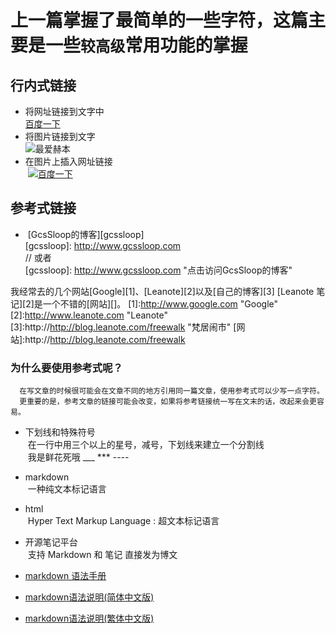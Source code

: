 # 上一篇掌握了最简单的一些字符，这篇主要是一些`较高级`常用功能的掌握 <br>

## 行内式链接
* 将网址链接到文字中 <br>
  [百度一下](http://www.baidu.com "百度一下，你就知道") <br>
* 将图片链接到文字 <br> 
  ![最爱赫本](http://file.juzimi.com/category_pictures/201405/hebenjingdianyulu8457.jpg)
* 在图片上插入网址链接 <br>
  [![百度一下](https://m.baidu.com/static/index/plus/plus_logo.png)](http://www.baidu.com "点击图片，跳转网址")
## 参考式链接
*  [GcsSloop的博客][gcssloop]  
   [gcssloop]: http://www.gcssloop.com  
   // 或者 <br>
   [gcssloop]: http://www.gcssloop.com "点击访问GcsSloop的博客" 
   
 我经常去的几个网站[Google][1]、[Leanote][2]以及[自己的博客][3]
  [Leanote 笔记][2]是一个不错的[网站][]。
  [1]:http://www.google.com "Google"
  [2]:http://www.leanote.com "Leanote"
  [3]:http://http://blog.leanote.com/freewalk "梵居闹市"
  [网站]:http://http://blog.leanote.com/freewalk
   
 ### 为什么要使用参考式呢？ 
      在写文章的时候很可能会在文章不同的地方引用同一篇文章，使用参考式可以少写一点字符。  
      更重要的是，参考文章的链接可能会改变，如果将参考链接统一写在文末的话，改起来会更容易。  
  
* 下划线和特殊符号  
  在一行中用三个以上的星号，减号，下划线来建立一个分割线 <br>
  我是鲜花死哦 ___ *** ---- <br>
  
* markdown <br>
  一种纯文本标记语言
* html <br>
  Hyper Text Markup Language : 超文本标记语言
* 开源笔记平台 <br>
  支持 Markdown 和 笔记 直接发为博文
  
* [markdown 语法手册](http://blog.csdn.net/witnessai1/article/details/52551362)

* [markdown语法说明(简体中文版)](http://wowubuntu.com/markdown/)
* [markdown语法说明(繁体中文版)](http://markdown.tw/)

   
  
